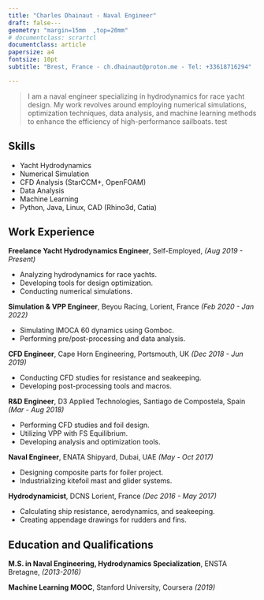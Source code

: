 ```yaml
---
title: "Charles Dhainaut - Naval Engineer"
draft: false---
geometry: "margin=15mm	,top=20mm"
# documentclass: scrartcl
documentclass: article
papersize: a4
fontsize: 10pt
subtitle: "Brest, France - ch.dhainaut@proton.me - Tel: +33618716294"

---
```

> I am a naval engineer specializing in hydrodynamics for race yacht design. My work revolves around employing numerical simulations, optimization techniques, data analysis, and machine learning methods to enhance the efficiency of high-performance sailboats.
test
## Skills

- Yacht Hydrodynamics
- Numerical Simulation
- CFD Analysis (StarCCM+, OpenFOAM)
- Data Analysis
-   Machine Learning
- Python, Java, Linux, CAD (Rhino3d, Catia)

## Work Experience

**Freelance Yacht Hydrodynamics Engineer**, Self-Employed, *(Aug 2019 - Present)*

- Analyzing hydrodynamics for race yachts.
- Developing tools for design optimization.
- Conducting numerical simulations.

**Simulation & VPP Engineer**, Beyou Racing, Lorient, France *(Feb 2020 - Jan 2022)*

- Simulating IMOCA 60 dynamics using Gomboc.
- Performing pre/post-processing and data analysis.

**CFD Engineer**, Cape Horn Engineering, Portsmouth, UK *(Dec 2018 - Jun 2019)*

- Conducting CFD studies for resistance and seakeeping.
- Developing post-processing tools and macros.

**R&D Engineer**, D3 Applied Technologies, Santiago de Compostela, Spain *(Mar - Aug 2018)*

- Performing CFD studies and foil design.
- Utilizing VPP with FS Equilibrium.
- Developing analysis and optimization tools.

**Naval Engineer**, ENATA Shipyard, Dubai, UAE *(May - Oct 2017)*

- Designing composite parts for foiler project.
- Industrializing kitefoil mast and glider systems.

**Hydrodynamicist**, DCNS Lorient, France *(Dec 2016 - May 2017)*

- Calculating ship resistance, aerodynamics, and seakeeping.
- Creating appendage drawings for rudders and fins.

## Education and Qualifications

**M.S. in Naval Engineering, Hydrodynamics Specialization**, ENSTA Bretagne, *(2013-2016)*

**Machine Learning MOOC**, Stanford University, Coursera *(2019)*

